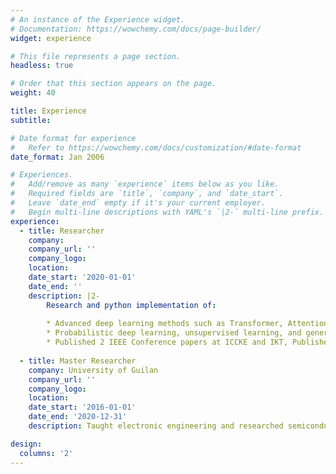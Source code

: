 ```yaml
---
# An instance of the Experience widget.
# Documentation: https://wowchemy.com/docs/page-builder/
widget: experience

# This file represents a page section.
headless: true

# Order that this section appears on the page.
weight: 40

title: Experience
subtitle:

# Date format for experience
#   Refer to https://wowchemy.com/docs/customization/#date-format
date_format: Jan 2006

# Experiences.
#   Add/remove as many `experience` items below as you like.
#   Required fields are `title`, `company`, and `date_start`.
#   Leave `date_end` empty if it's your current employer.
#   Begin multi-line descriptions with YAML's `|2-` multi-line prefix.
experience:
  - title: Researcher
    company: 
    company_url: ''
    company_logo: 
    location: 
    date_start: '2020-01-01'
    date_end: ''
    description: |2-
        Research and python implementation of:
        
        * Advanced deep learning methods such as Transformer, Attention, GNN, and AE using customized loss function and maximum likelihood principle
        * Probabilistic deep learning, unsupervised learning, and generative modeling such as VAE, GAN, pix2pix, Cycle GAN, Normalizing flows, PixelCNN and WaveNet
        * Published 2 IEEE Conference papers at ICCKE and IKT, Published 1 journal paper at multimedia tools and application, submitted 1 journal paper at visual computer
        
  - title: Master Researcher
    company: University of Guilan
    company_url: ''
    company_logo: 
    location: 
    date_start: '2016-01-01'
    date_end: '2020-12-31'
    description: Taught electronic engineering and researched semiconductor physics.

design:
  columns: '2'
---
```

